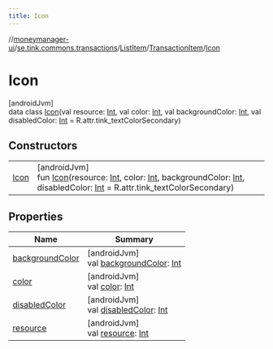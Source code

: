 ```yaml
---
title: Icon
---
```

//[moneymanager-ui](../../../../../index.html)/[se.tink.commons.transactions](../../../index.html)/[ListItem](../../index.html)/[TransactionItem](../index.html)/[Icon](index.html)



# Icon



[androidJvm]\
data class [Icon](index.html)(val resource: [Int](https://kotlinlang.org/api/latest/jvm/stdlib/kotlin/-int/index.html), val color: [Int](https://kotlinlang.org/api/latest/jvm/stdlib/kotlin/-int/index.html), val backgroundColor: [Int](https://kotlinlang.org/api/latest/jvm/stdlib/kotlin/-int/index.html), val disabledColor: [Int](https://kotlinlang.org/api/latest/jvm/stdlib/kotlin/-int/index.html) = R.attr.tink_textColorSecondary)



## Constructors


| | |
|---|---|
| [Icon](-icon.html) | [androidJvm]<br>fun [Icon](-icon.html)(resource: [Int](https://kotlinlang.org/api/latest/jvm/stdlib/kotlin/-int/index.html), color: [Int](https://kotlinlang.org/api/latest/jvm/stdlib/kotlin/-int/index.html), backgroundColor: [Int](https://kotlinlang.org/api/latest/jvm/stdlib/kotlin/-int/index.html), disabledColor: [Int](https://kotlinlang.org/api/latest/jvm/stdlib/kotlin/-int/index.html) = R.attr.tink_textColorSecondary) |


## Properties


| Name | Summary |
|---|---|
| [backgroundColor](background-color.html) | [androidJvm]<br>val [backgroundColor](background-color.html): [Int](https://kotlinlang.org/api/latest/jvm/stdlib/kotlin/-int/index.html) |
| [color](color.html) | [androidJvm]<br>val [color](color.html): [Int](https://kotlinlang.org/api/latest/jvm/stdlib/kotlin/-int/index.html) |
| [disabledColor](disabled-color.html) | [androidJvm]<br>val [disabledColor](disabled-color.html): [Int](https://kotlinlang.org/api/latest/jvm/stdlib/kotlin/-int/index.html) |
| [resource](resource.html) | [androidJvm]<br>val [resource](resource.html): [Int](https://kotlinlang.org/api/latest/jvm/stdlib/kotlin/-int/index.html) |

